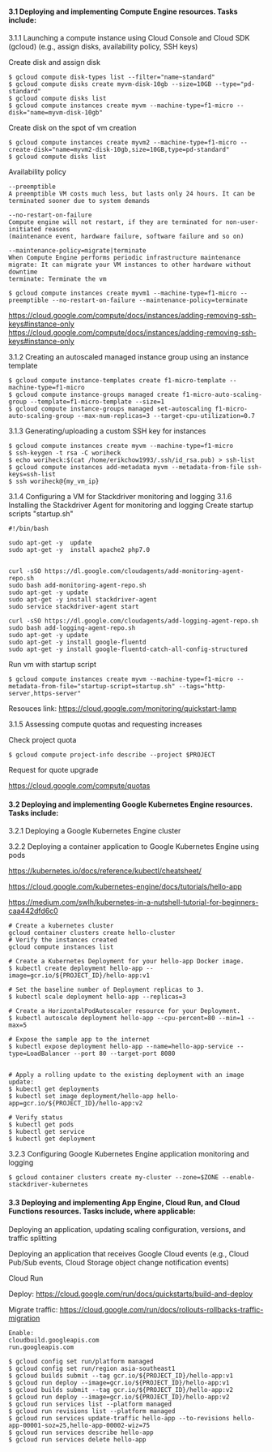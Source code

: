 #### 3.1 Deploying and implementing Compute Engine resources. Tasks include:

3.1.1 Launching a compute instance using Cloud Console and Cloud SDK (gcloud)
(e.g., assign disks, availability policy, SSH keys)

Create disk and assign disk
```
$ gcloud compute disk-types list --filter="name~standard"
$ gcloud compute disks create myvm-disk-10gb --size=10GB --type="pd-standard"
$ gcloud compute disks list
$ gcloud compute instances create myvm --machine-type=f1-micro --disk="name=myvm-disk-10gb"
```

Create disk on the spot of vm creation
```
$ gcloud compute instances create myvm2 --machine-type=f1-micro --create-disk="name=myvm2-disk-10gb,size=10GB,type=pd-standard"
$ gcloud compute disks list
```

Availability policy

```
--preemptible
A preemptible VM costs much less, but lasts only 24 hours. It can be terminated sooner due to system demands

--no-restart-on-failure
Compute engine will not restart, if they are terminated for non-user-initiated reasons 
(maintenance event, hardware failure, software failure and so on)

--maintenance-policy=migrate|terminate
When Compute Engine performs periodic infrastructure maintenance
migrate: It can migrate your VM instances to other hardware without downtime
terminate: Terminate the vm

$ gcloud compute instances create myvm1 --machine-type=f1-micro --preemptible --no-restart-on-failure --maintenance-policy=terminate
```

https://cloud.google.com/compute/docs/instances/adding-removing-ssh-keys#instance-only
https://cloud.google.com/compute/docs/instances/adding-removing-ssh-keys#instance-only

3.1.2 Creating an autoscaled managed instance group using an instance template
```
$ gcloud compute instance-templates create f1-micro-template --machine-type=f1-micro
$ gcloud compute instance-groups managed create f1-micro-auto-scaling-group --template=f1-micro-template --size=1
$ gcloud compute instance-groups managed set-autoscaling f1-micro-auto-scaling-group --max-num-replicas=3 --target-cpu-utilization=0.7
```

3.1.3 Generating/uploading a custom SSH key for instances
```
$ gcloud compute instances create myvm --machine-type=f1-micro
$ ssh-keygen -t rsa -C woriheck
$ echo woriheck:$(cat /home/erikchow1993/.ssh/id_rsa.pub) > ssh-list
$ gcloud compute instances add-metadata myvm --metadata-from-file ssh-keys=ssh-list
$ ssh woriheck@{my_vm_ip}
```

3.1.4 Configuring a VM for Stackdriver monitoring and logging
3.1.6 Installing the Stackdriver Agent for monitoring and logging
Create startup scripts "startup.sh"
```
#!/bin/bash

sudo apt-get -y  update
sudo apt-get -y  install apache2 php7.0


curl -sSO https://dl.google.com/cloudagents/add-monitoring-agent-repo.sh
sudo bash add-monitoring-agent-repo.sh
sudo apt-get -y update
sudo apt-get -y install stackdriver-agent
sudo service stackdriver-agent start

curl -sSO https://dl.google.com/cloudagents/add-logging-agent-repo.sh
sudo bash add-logging-agent-repo.sh
sudo apt-get -y update
sudo apt-get -y install google-fluentd
sudo apt-get -y install google-fluentd-catch-all-config-structured
```

Run vm with startup script
```
$ gcloud compute instances create myvm --machine-type=f1-micro --metadata-from-file="startup-script=startup.sh" --tags="http-server,https-server"
```


Resouces link: https://cloud.google.com/monitoring/quickstart-lamp

3.1.5 Assessing compute quotas and requesting increases

Check project quota

```
$ gcloud compute project-info describe --project $PROJECT
```

Request for quote upgrade

https://cloud.google.com/compute/quotas


#### 3.2 Deploying and implementing Google Kubernetes Engine resources. Tasks include:
3.2.1 Deploying a Google Kubernetes Engine cluster

3.2.2 Deploying a container application to Google Kubernetes Engine using pods

https://kubernetes.io/docs/reference/kubectl/cheatsheet/

https://cloud.google.com/kubernetes-engine/docs/tutorials/hello-app

https://medium.com/swlh/kubernetes-in-a-nutshell-tutorial-for-beginners-caa442dfd6c0

```
# Create a kubernetes cluster
gcloud container clusters create hello-cluster
# Verify the instances created
gcloud compute instances list

# Create a Kubernetes Deployment for your hello-app Docker image.
$ kubectl create deployment hello-app --image=gcr.io/${PROJECT_ID}/hello-app:v1

# Set the baseline number of Deployment replicas to 3.
$ kubectl scale deployment hello-app --replicas=3

# Create a HorizontalPodAutoscaler resource for your Deployment.
$ kubectl autoscale deployment hello-app --cpu-percent=80 --min=1 --max=5

# Expose the sample app to the internet
$ kubectl expose deployment hello-app --name=hello-app-service --type=LoadBalancer --port 80 --target-port 8080


# Apply a rolling update to the existing deployment with an image update:
$ kubectl get deployments
$ kubectl set image deployment/hello-app hello-app=gcr.io/${PROJECT_ID}/hello-app:v2
```

```
# Verify status
$ kubectl get pods
$ kubectl get service
$ kubectl get deployment
```

3.2.3 Configuring Google Kubernetes Engine application monitoring and logging

```
$ gcloud container clusters create my-cluster --zone=$ZONE --enable-stackdriver-kubernetes
```

#### 3.3 Deploying and implementing App Engine, Cloud Run, and Cloud Functions resources. Tasks include, where applicable:

Deploying an application, updating scaling configuration, versions, and traffic splitting

Deploying an application that receives Google Cloud events 
(e.g., Cloud Pub/Sub events, Cloud Storage object change notification events)


Cloud Run

Deploy: https://cloud.google.com/run/docs/quickstarts/build-and-deploy

Migrate traffic: https://cloud.google.com/run/docs/rollouts-rollbacks-traffic-migration
```
Enable:
cloudbuild.googleapis.com
run.googleapis.com

$ gcloud config set run/platform managed
$ gcloud config set run/region asia-southeast1
$ gcloud builds submit --tag gcr.io/${PROJECT_ID}/hello-app:v1
$ gcloud run deploy --image=gcr.io/${PROJECT_ID}/hello-app:v1
$ gcloud builds submit --tag gcr.io/${PROJECT_ID}/hello-app:v2
$ gcloud run deploy --image=gcr.io/${PROJECT_ID}/hello-app:v2
$ gcloud run services list --platform managed
$ gcloud run revisions list --platform managed
$ gcloud run services update-traffic hello-app --to-revisions hello-app-00001-soz=25,hello-app-00002-wiz=75
$ gcloud run services describe hello-app
$ gcloud run services delete hello-app
```
